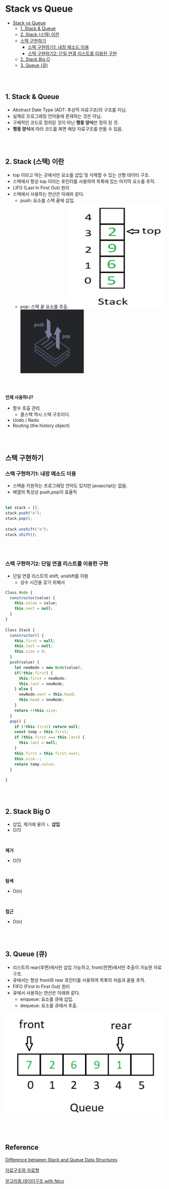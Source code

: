 # Stack vs Queue
- [Stack vs Queue](#stack-vs-queue)
  - [1. Stack \& Queue](#1-stack--queue)
  - [2. Stack (스택) 이란](#2-stack-스택-이란)
  - [스택 구현하기](#스택-구현하기)
    - [스택 구현하기1: 내장 메소드 이용](#스택-구현하기1-내장-메소드-이용)
    - [스택 구현하기2: 단일 연결 리스트를 이용한 구현](#스택-구현하기2-단일-연결-리스트를-이용한-구현)
  - [2. Stack Big O](#2-stack-big-o)
  - [3. Queue (큐)](#3-queue-큐)

<br /><br />

## 1. Stack & Queue
- Abstract Date Type (ADT: 추상적 자료구조)의 구조를 지님.
- 실제로 프로그래밍 언어들에 존재하는 것은 아님.
- 구체적인 코드로 정의된 것이 아닌 **행동 양식**만 정의 된 것.
- **행동 양식**에 따라 코드를 짜면 해당 자료구조를 만들 수 있음.

<br /><br />

## 2. Stack (스택) 이란
- top 이라고 하는 곳에서만 요소를 삽입 및 삭제할 수 있는 선형 데이터 구조.
- 스택에서 항상 top 이라는 포인터를 사용하여 목록에 있는 마지막 요소를 추적.
- LIFO (Last In First Out) 원리
- 스택에서 사용하는 연산은 아래와 같다.
    - push: 요소를 스택 끝에 삽입.
    - pop: 스택 끝 요소를 추출.
<img src="..\image\data-structure\stack-vs-queue/stack.png" width="300" height="330"><img src="..\image\data-structure\stack-vs-queue/stack2.png" width="200" height="200">

<br><br>

**언제 사용하나?**
- 함수 호출 관리
  - 콜스택 역시 스택 구조이다.
- Undo / Redo
- Routing (the history object)

<br><br>

## 스택 구현하기
### 스택 구현하기1: 내장 메소드 이용
- 스택을 지원하는 프로그래밍 언어도 있지만 javascript는 없음.
- 배열의 특성상 push,pop이 효율적

```javascript

let stack = [];
stack.push("a");
stack.pop();

stack.unshift("a");
stack.shift();

```

<br><br>

### 스택 구현하기2: 단일 연결 리스트를 이용한 구현
- 단일 연결 리스트의 shift, unshift를 이용
  - 상수 시간을 갖기 위해서
```javascript
Class Node {
  constructor(value) {
    this.value = value;
    this.next = null;
  }
}

Class Stack {
  constructor() {
    this.first = null;
    this.last = null;
    this.size = 0;
  }
  push(value) {
    let newNode = new Node(value);
    if(!this.first) {
      this.first = newNode;
      this.last = newNode;
    } else {
      newNode.next = this.head;
      this.head = newNode;
    }
    return ++this.size;
  }
  pop() {
    if (!this.first) return null;
    const temp = this.first;
    if (this.first === this.last) {
      this.last = null;
    }
    this.first = this.first.next;
    this.size--;
    return temp.value;
  }

}
```

<br><br>

## 2. Stack Big O
- 삽입, 제거에 용이
ㄴ
**삽입**
- O(1)

<br>

**제거**
- O(1) 

<br>

**탐색**
- O(n)

<br>

**접근**
- O(n)

<br><br>

## 3. Queue (큐)
- 리스트의 rear(후면)에서만 삽입 가능하고, front(전면)에서만 추출이 가능한 자료구조.
- 큐에서는 항상 front와 rear 포인터를 사용하여 목록의 처음과 끝을 추적.
- FIFO (First In First Out) 원리
- 큐에서 사용하는 연산은 아래와 같다.
    - enqueue: 요소를 큐에 삽입.
    - dequeue: 요소를 큐에서 추출.
  
<img src="..\image\data-structure\stack-vs-queue/queue.png" width="600" height="330">

<br /><br />

## Reference<!-- omit in toc -->

[Difference between Stack and Queue Data Structures](https://www.geeksforgeeks.org/difference-between-stack-and-queue-data-structures/?ref=gcse)

[자료구조와 자료형](https://ko.javascript.info/array#ref-1700)

[알고리즘.데이터구조 with Nico](https://www.youtube.com/watch?v=Nk_dGScimz8&list=PL7jH19IHhOLMdHvl3KBfFI70r9P0lkJwL&index=7)

